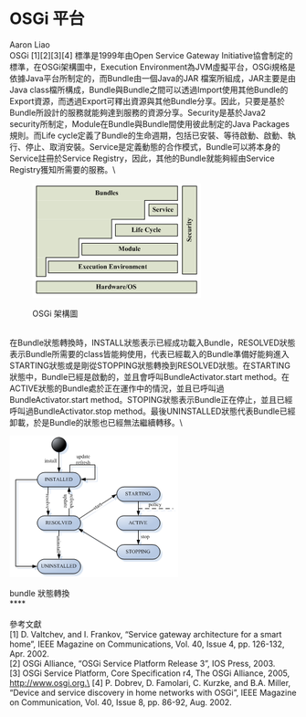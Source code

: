# OSGi 平台

Aaron Liao\
OSGi \[1]\[2]\[3]\[4] 標準是1999年由Open Service Gateway Initiative協會制定的標準，在OSGi架構圖中，Execution Environment為JVM虛擬平台，OSGi規格是依據Java平台所制定的，而Bundle由一個Java的JAR 檔案所組成，JAR主要是由Java class檔所構成，Bundle與Bundle之間可以透過Import使用其他Bundle的Export資源，而透過Export可釋出資源與其他Bundle分享。因此，只要是基於Bundle所設計的服務就能夠達到服務的資源分享。Security是基於Java2 security所制定，Module在Bundle與Bundle間使用彼此制定的Java Packages規則。而Life cycle定義了Bundle的生命週期，包括已安裝、等待啟動、啟動、執行、停止、取消安裝。Service是定義動態的合作模式，Bundle可以將本身的Service註冊於Service Registry，因此，其他的Bundle就能夠經由Service Registry獲知所需要的服務。\


<figure><img src="../.gitbook/assets/image.png" alt=""><figcaption><p>OSGi 架構圖 </p></figcaption></figure>

\
在Bundle狀態轉換時，INSTALL狀態表示已經成功載入Bundle，RESOLVED狀態表示Bundle所需要的class皆能夠使用，代表已經載入的Bundle準備好能夠進入STARTING狀態或是剛從STOPPING狀態轉換到RESOLVED狀態。在STARTING狀態中，Bundle已經是啟動的，並且會呼叫BundleActivator.start method。在ACTIVE狀態的Bundle處於正在運作中的情況，並且已呼叫過BundleActivator.start method。STOPING狀態表示Bundle正在停止，並且已經呼叫過BundleActivator.stop method。最後UNINSTALLED狀態代表Bundle已經卸載，於是Bundle的狀態也已經無法繼續轉移。\


![](<../.gitbook/assets/image (3).png>)

bundle 狀態轉換\
&#x20;**** \
\
參考文獻\
\[1] D. Valtchev, and I. Frankov, “Service gateway architecture for a smart home”, IEEE Magazine on Communications, Vol. 40, Issue 4, pp. 126-132, Apr. 2002.\
\[2] OSGi Alliance, “OSGi Service Platform Release 3”, IOS Press, 2003.\
\[3] OSGi Service Platform, Core Specification r4, The OSGi Alliance, 2005, http://www.osgi.org.\
\[4] P. Dobrev, D. Famolari, C. Kurzke, and B.A. Miller, “Device and service discovery in home networks with OSGi”, IEEE Magazine on Communication, Vol. 40, Issue 8, pp. 86-92, Aug. 2002.
